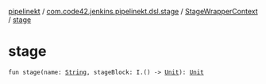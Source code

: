 [pipelinekt](../../index.md) / [com.code42.jenkins.pipelinekt.dsl.stage](../index.md) / [StageWrapperContext](index.md) / [stage](./stage.md)

# stage

`fun stage(name: `[`String`](https://kotlinlang.org/api/latest/jvm/stdlib/kotlin/-string/index.html)`, stageBlock: I.() -> `[`Unit`](https://kotlinlang.org/api/latest/jvm/stdlib/kotlin/-unit/index.html)`): `[`Unit`](https://kotlinlang.org/api/latest/jvm/stdlib/kotlin/-unit/index.html)